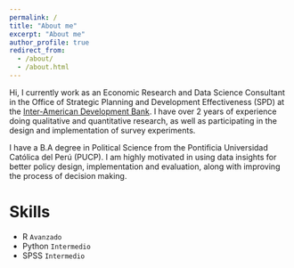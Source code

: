 ```yaml
---
permalink: /
title: "About me"
excerpt: "About me"
author_profile: true
redirect_from: 
  - /about/
  - /about.html
---
```




Hi, I currently work as an Economic Research and Data Science Consultant in the Office of Strategic Planning and Development Effectiveness (SPD) at the [Inter-American Development Bank](https://www.iadb.org/). I have over 2 years of experience doing qualitative and quantitative research, as well as participating in the design and implementation of survey experiments.

I have a B.A degree in Political Science from the Pontificia Universidad Católica del Perú (PUCP). I am highly motivated in using data insights for better policy design, implementation and evaluation, along with improving the process of decision making.


Skills
======

* R ``Avanzado``
* Python ``Intermedio``
* SPSS ``Intermedio``
